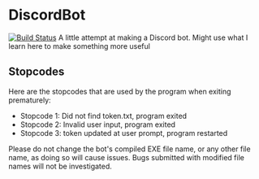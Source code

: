 # DiscordBot
[![Build Status](https://travis-ci.com/jamesw-64/DiscordBot.svg?branch=master)](https://travis-ci.com/jamesw-64/DiscordBot)
A little attempt at making a Discord bot. Might use what I learn here to make something more useful

## Stopcodes
Here are the stopcodes that are used by the program when exiting prematurely:
 - Stopcode 1: Did not find token.txt, program exited
 - Stopcode 2: Invalid user input, program exited
 - Stopcode 3: token updated at user prompt, program restarted

Please do not change the bot's compiled EXE file name, or any other file name, as doing so will cause issues. Bugs submitted with modified file names will not be investigated.